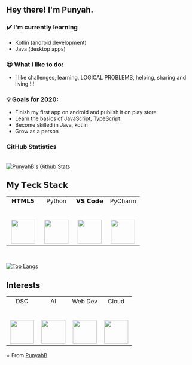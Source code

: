 <h2> Hey there! I'm Punyah. </h2>

### ✔️ I'm currently learning
- Kotlin (android development)
- Java (desktop apps)

### 😍 What i like to do:
- I like challenges, learning, LOGICAL PROBLEMS, helping, sharing and living !!!

### 💡 Goals for 2020:
- Finish my first app on android and publish it on play store
- Learn the basics of JavaScript, TypeScript
- Become skilled in Java, kotlin
- Grow as a person
  


### GitHub Statistics
<br>

<img align="center" src="https://github-readme-stats.vercel.app/api?username=PunyahB&include_all_commits=true&count_private=true&show_icons=true&line_height=20&title_color=7A7ADB&icon_color=2234AE&text_color=D3D3D3&bg_color=0,000000,130F40" alt="PunyahB's Github Stats">

</br>





## 𝗠𝘆 𝗧𝗲𝗰𝗸 𝗦𝘁𝗮𝗰𝗸

<table>
  <tbody>
    <tr valign="top">
      <td width="25%" align="center">
        <span>𝗛𝗧𝗠𝗟𝟱</span><br><br><br>
        <img height="64px" src="https://cdn.svgporn.com/logos/html-5.svg">
      </td>
      <td width="25%" align="center">
        <span>Python</span><br><br><br>
        <img height="64px" src="https://cdn.svgporn.com/logos/python.svg">
      </td>
     <td width="25%" align="center">
        <span>𝗩𝗦 𝗖𝗼𝗱𝗲</span><br><br><br>
        <img height="64px" src="https://cdn.svgporn.com/logos/visual-studio-code.svg">
      </td>
      <td width="25%" align="center">
        <span>PyCharm</span><br><br><br>
        <img height="64px" src="https://cdn.svgporn.com/logos/pycharm.svg">
      </td>
    </tr>
  </tbody>
</table>

</br>

[![Top Langs](https://github-readme-stats.vercel.app/api/top-langs/?username=PunyahB&layout=compact&text_color=daf7dc&bg_color=151515)](https://github.com/punyahB/github-readme-stats)

## Interests

<table>
  <tbody>
    <tr valign="top">
      <td width="25%" align="center">
        <span>DSC</span><br><br><br>
        <img height="64px" src="https://i.pinimg.com/736x/6b/2c/27/6b2c279eeb7a25918523baaa4202e4d0.jpg">
      </td>
      <td width="25%" align="center">
        <span>AI</span><br><br><br>
        <img height="64px" src="https://img.freepik.com/premium-vector/ai-technology-digital-artificial-intelligence-future-circuit-electronic-colorful-vector-logo-design_216988-1080.jpg">
      </td>
     <td width="25%" align="center">
        <span>Web Dev</span><br><br><br>
        <img height="64px" src="https://e1.pxfuel.com/desktop-wallpaper/125/969/desktop-wallpaper-web-development-posted-by-sarah-anderson-full-stack.jpg">
      </td>
      <td width="25%" align="center">
        <span>Cloud</span><br><br><br>
        <img height="64px" src="https://e0.pxfuel.com/wallpapers/125/919/desktop-wallpaper-why-amplyfi-selected-aws-as-a-strategic-partner-amazon-web-services.jpg">
      </td>
    </tr>
  </tbody>
</table>

⭐️ From [PunyahB](https://github.com/PunyahB)

